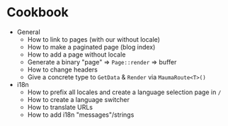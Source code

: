 # Cookbook

- General
  - How to link to pages (with our without locale)
  - How to make a paginated page (blog index)
  - How to add a page without locale
  - Generate a binary "page" => `Page::render` => buffer
  - How to change headers
  - Give a concrete type to `GetData` & `Render` via `MaumaRoute<T>()`
- i18n
  - How to prefix all locales and create a language selection page in `/`
  - How to create a language switcher
  - How to translate URLs
  - How to add i18n "messages"/strings
